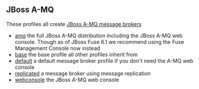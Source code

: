 ## JBoss A-MQ

These profiles all create [JBoss A-MQ message brokers](http://www.jboss.org/products/amq)

* [amq](#amq.profile) the full JBoss A-MQ distribution including the JBoss A-MQ web console. Though as of JBoss Fuse 6.1 we recommend using the Fuse Management Console now instead
* [base](#base.profile) the base profile all other profiles inherit from
* [default](#default.profile) a default message broker profile if you don't need the A-MQ web console
* [replicated](#replicated.profile) a message broker using message replication
* [webconsole](#webconsole.profile) the JBoss A-MQ web console
